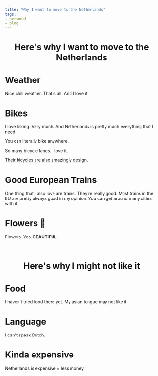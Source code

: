 ```yaml
---
title: "Why I want to move to the Netherlands"
tags:
- personal
- blog
---
```


<h1 align="center">Here's why I want to move to the Netherlands</h1>

# Weather

Nice chill weather. That's all. And I love it.

# Bikes

I love biking. Very much. And Netherlands is pretty much everything that I need.

You can literally bike anywhere.

So many bicycle lanes. I love it.

[Their bicycles are also amazingly design](https://www.youtube.com/watch?v=aESqrP3hfi8).


# Good European Trains

One thing that I also love are trains. They're really good. Most trains in the EU are pretty always good in my opinion. You can get around many cities with it.

# Flowers 🌷

Flowers. Yes. **BEAUTIFUL**.

<br />


<h1 align="center">Here's why I might not like it</h1>


# Food
I haven't tried food there yet. My asian tongue may not like it.

# Language

I can't speak Dutch.

# Kinda expensive

Netherlands is expensive = less money